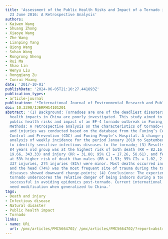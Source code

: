 ```yaml
---
title: 'Assessment of the Public Health Risks and Impact of a Tornado in Funing, China,
  23 June 2016: A Retrospective Analysis'
authors:
- Kaiwen Wang
- Shuang Zhong
- Xiaoye Wang
- Zhe Wang
- Lianping Yang
- Qiong Wang
- Suhan Wang
- Rongrong Sheng
- Rui Ma
- Shao Lin
- Wenyu Liu
- Rongqiang Zu
- Cunrui Huang
date: '2017-10-01'
publishDate: '2024-06-05T21:10:27.441893Z'
publication_types:
- article-journal
publication: '*International Journal of Environmental Research and Public Health*'
doi: 10.3390/IJERPH14101201
abstract: '(1) Background: Tornadoes are one of the deadliest disasters but their
  health impacts in China are poorly investigated. This study aimed to assess the
  public health risks and impact of an EF-4 tornado outbreak in Funing, China; (2)
  Methods: A retrospective analysis on the characteristics of tornado-related deaths
  and injuries was conducted based on the database from the Funing’s Center for Disease
  Control and Prevention (CDC) and Funing People’s Hospital. A change-point time-series
  analysis of weekly incidence for the period January 2010 to September 2016 was used
  to identify sensitive infectious diseases to the tornado; (3) Results: The 75 to
  84 years old group was at the highest risk of both death (RR = 82.16; 95% CIs =
  19.66, 343.33) and injury (RR = 31.80; 95% CI = 17.26, 58.61), and females were
  at 53% higher risk of death than males (RR = 1.53; 95% CIs = 1.02, 2.29). Of the
  337 injuries, 274 injuries (81%) were minor. Most deaths occurred indoors (87%)
  and the head (74%) was the most frequent site of trauma during the tornado. Five
  diseases showed downward change-points; (4) Conclusions: The experience of the Funing
  tornado underscores the relative danger of being indoors during a tornado and is
  successful in avoiding epidemics post-tornado. Current international safety guidelines
  need modification when generalized to China.'
tags:
- Death and injury
- Infectious disease
- Natural disaster
- Public health impact
- Tornado
links:
- name: URL
  url: /pmc/articles/PMC5664702/ /pmc/articles/PMC5664702/?report=abstract https://www.ncbi.nlm.nih.gov/pmc/articles/PMC5664702/
---
```

